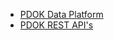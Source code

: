 * [PDOK Data Platform](https://data.pdok.nl/)  
* [PDOK REST API's](https://data.pdok.nl/datasets)  
